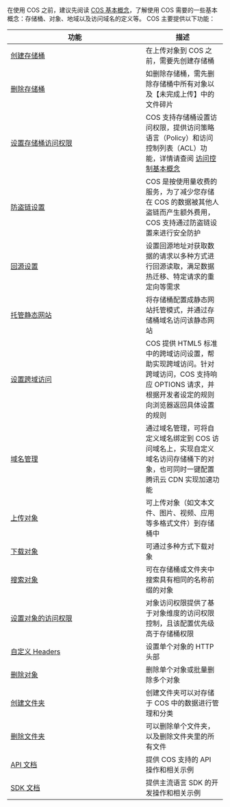 在使用 COS 之前，建议先阅读 [COS 基本概念](/document/product/436/6225)，了解使用 COS 需要的一些基本概念：存储桶、对象、地域以及访问域名的定义等。
COS 主要提供以下功能：
<style>
table th:first-of-type {
    width: 300px;
}
</style>

| 功能 | 描述 |
|---------|---------|
| [创建存储桶](/document/product/436/13309) | 在上传对象到 COS 之前，需要先创建存储桶 |
|[删除存储桶](/document/product/436/13309)|如删除存储桶，需先删除存储桶中所有对象以及【未完成上传】中的文件碎片|
|[设置存储桶访问权限](/document/product/436/13315)| COS 支持存储桶设置访问权限，提供访问策略语言（Policy）和访问控制列表（ACL）功能，详情请查阅 [访问控制基本概念](https://cloud.tencent.com/document/product/436/30749)|
|[防盗链设置](/document/product/436/13319)|COS 是按使用量收费的服务，为了减少您存储在 COS 的数据被其他人盗链而产生额外费用，COS 支持通过防盗链设置来进行安全防护|
|[回源设置](/document/product/436/13310)|设置回源地址对获取数据的请求以多种方式进行回源读取，满足数据热迁移、特定请求的重定向等需求|
|[托管静态网站](/document/product/436/13320)|将存储桶配置成静态网站托管模式，并通过存储桶域名访问该静态网站|
|[设置跨域访问](/document/product/436/13318)| COS  提供 HTML5 标准中的跨域访问设置，帮助实现跨域访问。针对跨域访问，COS 支持响应 OPTIONS 请求，并根据开发者设定的规则向浏览器返回具体设置的规则|
|[域名管理](https://intl.cloud.tencent.com/document/product/436/18424)|通过域名管理，可将自定义域名绑定到 COS 访问域名上，实现自定义域名访问存储桶下的对象，也可同时一键配置腾讯云 CDN 实现加速功能|
|[上传对象](/document/product/436/13321)|可上传对象（如文本文件、图片、视频、应用等多格式文件）到存储桶中|
|[下载对象](/document/product/436/13322)|可通过多种方式下载对象|
|[搜索对象](/document/product/436/13325)|可在存储桶或文件夹中搜索具有相同的名称前缀的对象|
|[设置对象的访问权限](/document/product/436/13327)|对象访问权限提供了基于对象维度的访问权限控制，且该配置优先级高于存储桶权限|
|[自定义 Headers](/document/product/436/13361)|设置单个对象的 HTTP 头部|
|[删除对象](/document/product/436/13323)|删除单个对象或批量删除多个对象|
|[创建文件夹](/document/product/436/13329)|创建文件夹可以对存储于 COS 中的数据进行管理和分类|
|[删除文件夹](/document/product/436/13330)|可以删除单个文件夹，以及删除文件夹里的所有文件|
|[API 文档](/document/product/436/7751)|提供 COS 支持的 API 操作和相关示例|
|[SDK 文档](/document/product/436/6474)|提供主流语言 SDK 的开发操作和相关示例|
